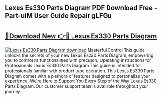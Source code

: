 ## Lexus Es330 Parts Diagram PDF Download Free - Part-uiM User Guide Repair gLFGu

# <h2><a href="http://dftvca1.blite.top/?on=Lexus+Es330+Parts+Diagram">🔗Download New 👉🔴 Lexus Es330 Parts Diagram</a></h2>

[![Lexus Es330 Parts Diagram download](https://i.imgur.com/lujVjoI.png)](http://dftvca1.blite.top/?on=Lexus+Es330+Parts+Diagram)
Masterful Control This guide unlocks the secrets of your new Lexus Es330 Parts Diagram, empowering you to control its functionalities with precision. Operating Instructions for Professionals Lexus Es330 Parts Diagram This guide is intended for professionals familiar with product type operation. This Lexus Es330 Parts Diagram comes with a plethora of features designed to personalize your experience. We're Here to Support You Every Step of the Way Lexus Es330 Parts Diagram. Our customer support team is available throughout your journey.
